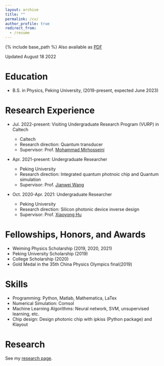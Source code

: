 ```yaml
---
layout: archive
title: ""
permalink: /cv/
author_profile: true
redirect_from:
  - /resume
---
```


{% include base_path %}
Also available as [PDF](http://yuyue11443.github.io/files/CV_Yue_Yu.pdf)

Updated August 18 2022

Education
======
* B.S. in Physics, Peking University, (2019-present, expected June 2023)

Research Experience
======
* Jul. 2022-present: Visiting Undergraduate Research Program (VURP) in Caltech
  * Caltech
  * Research direction: Quantum transducer
  * Supervisor: Prof. [Mohammad Mirhosseini](https://scholar.google.com/citations?user=Zaxr_u0AAAAJ&hl=zh-CN)

* Apr. 2021-present: Undergraduate Researcher
  * Peking University
  * Research direction: Integrated quantum photnoic chip and Quantum simulation
  * Supervisor: Prof. [Jianwei Wang](https://scholar.google.com/citations?user=K7DXgsoAAAAJ&hl=zh-CN&oi=ao)

* Oct. 2020-Apr. 2021: Undergraduate Researcher
  * Peking University
  * Research direction: Silicon photonic device inverse design
  * Supervisor: Prof. [Xiaoyong Hu](https://faculty.pku.edu.cn/huxiaoyong/zh_CN/index.htm)
  
Fellowships, Honors, and Awards
======
* Weiming Physics Scholarship (2019, 2020, 2021)
* Peking University Scholarship (2019)
* College Scholarship (2020)
* Gold Medal in the 35th China Physics Olympics final(2019)

Skills
======
* Programming: Python, Matlab, Mathematica, LaTex
* Numerical Simulation: Comsol
* Machine Learning Algorithms: Neural network, SVM, unsupervised learning, etc.
* Chip design: Design photonic chip with ipkiss (Python package) and Klayout

Research
======
See my [research page](https://yuyue11443.github.io/research/).
  
  
  

